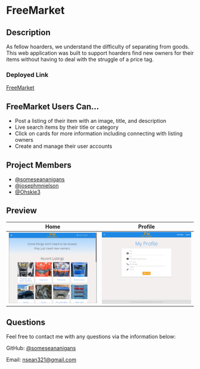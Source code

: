 # FreeMarket

## Description
As fellow hoarders, we understand the difficulty of separating from goods. This web application was built to support hoarders find new owners for their items without having to deal with the struggle of a price tag.
### Deployed Link
[FreeMarket](https://mighty-coast-38363.herokuapp.com/)

## FreeMarket Users Can...
- Post a listing of their item with an image, title, and description
- Live search items by their title or category
- Click on cards for more information including connecting with listing owners
- Create and manage their user accounts

## Project Members

- [@someseananigans](https://github.com/someseananigans)
- [@josephmnielson](https://github.com/josephmnielson)
- [@Ohskie3](https://github.com/Ohskie3)

## Preview

Home                                         |  Profile
:-------------------------------------------:|:-------------------------------------------:
![alt screenshot](screenshots/preview1.png)  |  ![alt screenshot](screenshots/preview2.png)

## Questions

Feel free to contact me with any questions via the information below:

GitHub: [@someseananigans](https://github.com/someseananigans)

Email: [nsean321@gmail.com](nsean321@gmail.com)
